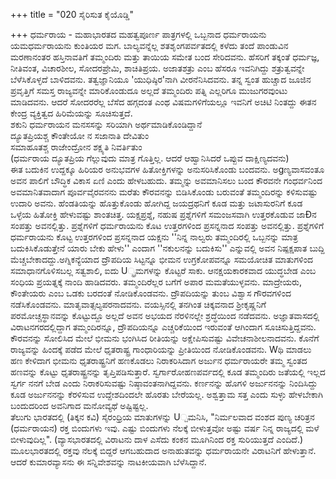 +++
title = "020 ಸೈರಿಸುತ ಕೈಯೊಡ್ಡಿ"

+++
ಧರ್ಮರಾಯ - ಮಹಾಭಾರತದ ಮಹತ್ವಪೂರ್ಣ ಪಾತ್ರಗಳಲ್ಲಿ ಒಬ್ಬನಾದ ಧರ್ಮರಾಯನು ಯಮಧರ್ಮರಾಯನು ಕುಂತಿಯರ ಮಗ. ಬಾಲ್ಯವನ್ನೆಲ್ಲ ಶತಶೃಂಗಪರ್ವತದಲ್ಲಿ ಕಳೆದು ತಂದೆ ಪಾಂಡುವಿನ ಮರಣಾನಂತರ ಹಸ್ತಿನಾವತಿಗೆ ತಮ್ಮಂದಿರು ಮತ್ತು ತಾಯಿಯ ಸಮೇತ ಬಂದ ಸೇರಿದವನು. ಹೆಸರಿಗೆ ತಕ್ಕಂತೆ ಧರ್ಮಜ್ಞ, ನೀತಿವಂತ, ವಿಚಾರಶೀಲ, ಸೋದರಪ್ರೇಮಿ, ಶಾಚಿತಿಪ್ರಯ. ಅಜಾತಶತ್ರು ಎಂಬ ಹೆಸರೂ ಇವನಿಗಿದ್ದು ಶತ್ರುತ್ವವನ್ನೇ ಬೆಳೆಸಿಕೊಳ್ಳದೆ ಬಾಳಿದವನು. ತತ್ವಜ್ಞಾನಿಯೂ 'ಯುಧಿಷ್ಠಿರ'ನಾಗಿ ವೀರನೆನಿಸಿದವನು. ತನ್ನ ಸ್ವಂತ ಹುಚ್ಚಾದ ಜೂಜಿನ ಪ್ರವೃತ್ತಿಗೆ ಸಮಸ್ತ ರಾಜ್ಯವನ್ನೇ ಮಾರಿಕೊಂಡುದೂ ಅಲ್ಲದೆ ತಮ್ಮಂದಿರು ಪತ್ನಿ ಎಲ್ಲರಿಗೂ ಮುಜುಗರವುಂಟು ಮಾಡಿದವನು. ಆದರೆ ಸೋದರರೆಲ್ಲ ಬೆಸೆದ ಹಗ್ಗದಂತ ಎಂಥ ವಿಷಮಗಳಿಗೆಯಲ್ಲೂ ಇವನಿಗೆ ಅಚಿಟಿ ನಿಂತದ್ದು ಈತನ ಕೇಂದ್ರ ವ್ಯಕ್ತಿತ್ವದ ಹಿರಿಮೆಯನ್ನು ಸೂಚಿಸುತ್ತದೆ.  
ಶಕುನಿ ಧರ್ಮರಾಯನ ಮನಸಸನ್ನು ಸರಿಯಾಗಿ ಅರ್ಥಮಾಡಿಕೊಂಡಿದ್ದಾನೆ  
ದ್ಯೂತಪ್ರಿಯಶ್ಚ ಕೌಂತೇಯೋ ನ ಸಜಾನಾತಿ ದೇವಿತುಂ  
ಸಮಾಹೂತಶ್ಚ ರಾಜೇಂದ್ರೋನ ಶಕ್ಷ್ಯತಿ ನಿವರ್ತಿತುಂ  
(ಧರ್ಮರಾಯ ದ್ಯೂತಪ್ರಿಯ ಗೆಲ್ಲುವುದು ಮಾತ್ರ ಗೊತ್ತಿಲ್ಲ. ಆದರೆ ಆಹ್ವಾನಿಸಿದರೆ ಒಪ್ಪುವ ದಾಕ್ಷಿಣ್ಯದವನು)  
ಈತ ಬದುಕಿನ ಉದ್ದಕ್ಕೂ ಹಿರಿಯರ ಅನುಭವಗಳ ಹಿತೋಕ್ತಿಗಳನ್ನು ಅನುಸರಿಸಿಕೊಂಡು ಬಂದವನು. ಅgಣ್ಯವಾಸವಂತೂ ಅವನ ಪಾಲಿಗೆ ಬೌದ್ಧಿಕ ವಿಕಾಸ ಏಣಿ ಎಂದು ಹೇಳಬಹುದು. ತಮ್ಮನ್ನು ಅವಮಾನಿಸಲು ಬಂದ ಕೌರವನೇ ಗಂಧರ್ವನಿಂದ ಅವಮಾನಿತವಾದಾಗ ಪೂರ್ವವೈರವನನು ಮರೆತು ಕೌರವನನ್ನು ಬಿಡಿಸಿಕೊಂಡು ಬರುವಂತೆ ತಮ್ಮಂದಿರನ್ನು ಕಳಿಸುವಷ್ಟು ಉದಾರಿ ಅವನು. ಹೆಂಡತಿಯನ್ನು ಹೊತ್ತುಕೊಂಡು ಹೋಗಿದ್ದ ಜಯದ್ರಥನಿಗೆ ಕೂಡ ಮತ್ತು ಜಟಾಸುರನಿಗೆ ಕೂಡ ಒಳ್ಳೆಯ ಹಿತೋಕ್ತಿ ಹೇಳುವಷ್ಟು ಶಾಂತಚಿತ್ತ. ಯಕ್ಷಪ್ರಶ್ನೆ, ನಹುಷ ಪ್ರಶ್ನೆಗಳಿಗೆ ಸಮಂಜಸವಾಗಿ ಉತ್ತರಕೊಡುವ ಜಾÐನ ಸಂಪತ್ತು ಅವನಲ್ಲಿತ್ತು. ಪ್ರಶ್ನೆಗಳಿಗೆ ಧರ್ಮರಾಯನು ಕೊಟ ಉತ್ತರಗಳಿಂದ ಪ್ರಸನ್ನನಾದ ಸಂಪತ್ತು ಅವನಲ್ಲಿತ್ತು. ಪ್ರಶ್ನೆಗಳಿಗೆ ಧರ್ಮರಾಯನು ಕೊಟ್ಟ ಉತ್ತರಗಳಿಂದ ಪ್ರಸನ್ನನಾದ ಯಕ್ಷನು ''ನಿನ್ನ ನಾಲ್ವರು ತಮ್ಮಂದಿರಲ್ಲಿ ಒಬ್ಬನನ್ನು ಮಾತ್ರ ಬದುಕಿಸಿಕೊಡುತ್ತೇನೆ ಯಾರು ಬೇಕು ಹೇಳು'' ಎಂದಾಗ ''ನಕುಲನನ್ನು ಬದುಕಿಸು'' ಎನ್ನುವಲ್ಲಿ ಅವನ ನಿಷ್ಪಕ್ಷಪಾತ ಬುದ್ದಿ ಮೆಚ್ಚಬೇಕಾದದ್ದು.ಅಗ್ನಿಕನ್ಯೆಯಾದ ದ್ರೌಪದಿಯ ಸಿಟ್ಟನ್ನೂ ಭೀಮನ ಉಗ್ರಕೋಪವನ್ನೂ ಸಮಯೋಚಿತ ಮಾತುಗಳಿಂದ ಸಮಾಧಾನಗೊಳಿಸಬಲ್ಲ ಸತ್ವಶಾಲಿ, ಐದು U್ಫ್ರಮಗಳನ್ನು ಕೊಟ್ಟರೆ ಸಾಕು. ಆನಕ್ಷಯಕಾರಕವಾದ ಯುದ್ಧಬೇಡ ಎಂಬ ಸಂಧಿಯ ಪ್ರಯತ್ನಕ್ಕೆ ನಾಂದಿ ಹಾಡಿದವರು. ತಮ್ಮಂದಿರೆಲ್ಲರ ಬಗೆಗೆ ಅಪಾರ ಮಮತೆಯುಳ್ಳವನು. ಮಾದ್ರೇಯರು, ಕೌಂತೇಯರು ಎಂಬ ಒಡಕು ಬರದಂತೆ ನೋಡಿಕೊಂಡವನು. ದ್ರೌಪದಿಯನ್ನು ತುಂಬ ವಿಶ್ವಾಸ ಗೌರವಗಳಿಂದ ನಡೆಸಿಕೊಂಡವನು. ಮಾತೃವಾತ್ಸಲ್ಯಪರನಾದವನು. ವಯಸ್ಸಿನಲ್ಲಿ ತನಗಿಂತ ಚಿಕ್ಕವನಾದ ಶ್ರೀಕೃಷ್ಣನಿಗೆ ಪರಮೋಚ್ಚಸ್ಥಾನವನ್ನು ಕೊಟ್ಟುದ್ದೂ ಅಲ್ಲದೆ ಅವನ ಅಭಯದ ನೆರಳಿನಲ್ಲೇ ಶ್ರದ್ಧೆಯಿಂದ ನಡೆದವನು. ಅಜ್ಞಾತವಾಸದಲ್ಲಿ ವಿರಾಟನಗರದಲ್ಲಿದ್ದಾಗ ತಮ್ಮಂದಿರನ್ನೂ, ದ್ರೌಪದಿಯನ್ನೂ ಎಚ್ಚರಿಕೆಯಿಂದ ಇರುವಂತೆ ಆಗಿಂದಾಗ ಸೂಚಿಸುತ್ತಿದ್ದವನು. ಕೌರವನನ್ನು ಸೋಲಿಸಿದ ಮೇಲೆ ಭೀಮನು ಭಂಗಿಸಿದ ರೀತಿಯನ್ನು ಅಕ್ಷೇಪಿಸುವಷ್ಟು ವಿವೇಚನಾಶೀಲನಾದವನು. ಕೊನೆಗೆ ರಾಜ್ಯವನ್ನು ಹಿಂದಕ್ಕೆ ಪಡೆದ ಮೇಲೆ ಧೃತರಾಷ್ಟ್ರ ಗಾಂಧಾರಿಯನ್ನು ಪ್ರೀತಿಯಿಂದ ನೋಡಿಕೊಂಡವನು. Wಥಿ ಮಾಡಲು ಹಣ ಕೇಳಿದಾಗ ಭೀಮನು ಧೃತರಾಷ್ಟ್ರನಿಗೆ ಹಣಕೊಡಲು ನಿರಾಕರಿಸಿದಾಗ ಅರ್ಜುನ ಧರ್ಮರಾಯರೇ ತಮ್ಮ ಸ್ವಂತದ ಹಣವನ್ನು ಕೊಟ್ಟು ಧೃತರಾಷ್ಟ್ರನನ್ನು ತೃಪ್ತಿಪಡಿಸುತ್ತಾರೆ. ಸ್ವರ್ಗಾರೋಹಣಪರ್ವದಲ್ಲಿ ಕೂಡ ತಮ್ಮಂದಿರು ಜತೆಯಲ್ಲಿ ಇಲ್ಲದ ಸ್ವರ್ಗ ನನಗೆ ಬೇಡ ಎಂದು ನಿರಾಕರಿಸುವಷ್ಟು ನಿಷ್ಠಾವಂತನಾಗಿದ್ದವನು. ಕರ್ಣನನ್ನು ಹೊಗಳಿ ಅರ್ಜುನನನ್ನು ನಿಂದಿಸಿದ್ದು ಕೂಡ ಅರ್ಜುನನನ್ನು ಕೆರಳಿಸುವ ಉದ್ದೇಶದಿಂದಲೇ ಹೊರತು ಬೇರೆಯಲ್ಲ. ಅಶ್ವತ್ತಾಮ ಸತ್ತ ಎಂದು ಸುಳ್ಳು ಹೇಳಬೇಕಾಗಿ ಬಂದುದರಿಂದ ಅವನಿಗಾದ ಮನೋವ್ಯಥೆ ಅಷ್ಟಿಷ್ಟಲ್ಲ.  
ತೆಲುಗು ಭಾರತದಲ್ಲಿ (ತಿಕ್ಕನ ಕವಿ) ಸೈರಂಧ್ರಿಯ ಮಾತುಗಳನ್ನು U್ಪಮನಿಸಿ, "ನಿರ್ಮಲವಾದ ವಂಶದ ಪುಣ್ಯ ಚರಿತ್ರನ (ಧರ್ಮರಾಯನ) ರಕ್ತ ಬಿಂದುಗಳು ಇವು. ಎಷ್ಟು ಬಿಂದುಗಳು ನೆಲಕ್ಕೆ ಬೀಳುತ್ತವೋ ಅಷ್ಟು ವರ್ಷ ನಿನ್ನ ರಾಜ್ಯದಲ್ಲಿ ಮಳೆ ಬೀಳುವುದಿಲ್ಲ". (ವ್ಯಾಸಭಾರತದಲ್ಲಿ ವಿರಾಟನು ದಾಳ ಎಸೆದು ಕಂಕನ ಮೂಗಿನಿಂದ ರಕ್ತ ಸುರಿಯುತ್ತದೆ ಎಂದಿದೆ.)  
ಮೂಲಭಾರತದಲ್ಲಿ ರಕ್ತವು ನೆಲಕ್ಕೆ ಬಿದ್ದರೆ ಆಗಬಹುದಾದ ಅನಾಹುತವನ್ನು ಧರ್ಮರಾಯನೇ ವಿರಾಟನಿಗೆ ಹೇಳುತ್ತಾನೆ. ಆದರೆ ಕುಮಾರವ್ಯಾಸನು ಈ ಸನ್ನಿವೇಶವನ್ನು ನಾಟಕೀಯವಾಗಿ ಬೆಳೆಸಿದ್ದಾನೆ.